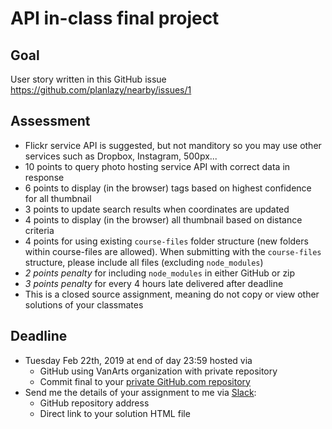 # API in-class final project

## Goal
User story written in this GitHub issue https://github.com/planlazy/nearby/issues/1

## Assessment
* Flickr service API is suggested, but not manditory so you may use other services such as Dropbox, Instagram, 500px...
* 10 points to query photo hosting service API with correct data in response
* 6 points to display (in the browser) tags based on highest confidence for all thumbnail
* 3 points to update search results when coordinates are updated
* 4 points to display (in the browser) all thumbnail based on distance criteria
* 4 points for using existing `course-files` folder structure (new folders within course-files are allowed). When submitting with the `course-files` structure, please include all files (excluding `node_modules`)
* *2 points penalty* for including `node_modules` in either GitHub or zip
* *3 points penalty* for every 4 hours late delivered after deadline
* This is a closed source assignment, meaning do not copy or view other solutions of your classmates

## Deadline
* Tuesday Feb 22th, 2019 at end of day 23:59 hosted via
	* GitHub using VanArts organization with private repository
	* Commit final to your [private GitHub.com repository](https://help.github.com/articles/create-a-repo/)
* Send me the details of your assignment to me via [Slack](https://domaindesign.slack.com/):
	* GitHub repository address
	* Direct link to your solution HTML file
